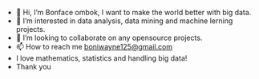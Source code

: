 - 👋 Hi, I’m Bonface ombok, I want to make the world better with big data.
- 👀 I’m interested in data analysis, data mining and machine lerning projects.
- 💞️ I’m looking to collaborate on any opensource projects.
- 📫 How to reach me boniwayne125@gmail.com
- I love mathematics, statistics and handling big data!
- Thank you
